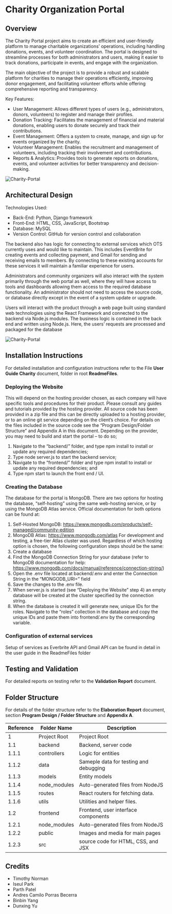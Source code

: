 # Charity Organization Portal

## Overview

The Charity Portal project aims to create an efficient and user-friendly platform to manage charitable organizations’ operations, including handling donations, events, and volunteer coordination. The portal is designed to streamline processes for both administrators and users, making it easier to track donations, participate in events, and engage with the organization.

The main objective of the project is to provide a robust and scalable platform for charities to manage their operations efficiently, improving donor engagement, and facilitating volunteer efforts while offering comprehensive reporting and transparency.

Key Features:

- User Management: Allows different types of users (e.g., administrators, donors, volunteers) to register and manage their profiles.
- Donation Tracking: Facilitates the management of financial and material donations, enabling users to donate securely and track their contributions.
- Event Management: Offers a system to create, manage, and sign up for events organized by the charity.
- Volunteer Management: Enables the recruitment and management of volunteers, including tracking their involvement and contributions.
- Reports & Analytics: Provides tools to generate reports on donations, events, and volunteer activities for better transparency and decision-making.

![Charity-Portal](https://github.com/andresporrasdev/Charity-Portal/blob/main/ReadmeFiles/HomePageReadme.jpg)

## Architectural Design
Technologies Used:

- Back-End: Python, Django framework
- Front-End: HTML, CSS, JavaScript, Bootstrap
- Database: MySQL
- Version Control: GitHub for version control and collaboration

The backend also has logic for connecting to external services which OTS currently uses and would like to maintain. This includes EventBrite for creating events and collecting payment, and Gmail for sending and receiving emails to members. By connecting to these existing accounts for these services it will maintain a familiar experience for users.

Administrators and community organizers will also interact with the system primarily through the web portal as well, where they will have access to tools and dashboards allowing them access to the required database functionality. An administrator should not need to access the source code, or database directly except in the event of a system update or upgrade.

Users will interact with the product through a web page built using standard web technologies using the React Framework and connected to the backend via Node.js modules. The business logic is contained in the back end and written using Node.js. Here, the users’ requests are processed and packaged for the database

![Charity-Portal](https://github.com/andresporrasdev/Charity-Portal/blob/main/ReadmeFiles/Architectural_Design.jpg)

## Installation Instructions

For detailed installation and configuration instructions refer to the File **User Guide Charity** document, folder in root **ReadmeFiles**.

### Deploying the Website

This will depend on the hosting provider chosen, as each company will have specific tools and procedures for their product. Please consult any guides and tutorials provided by the hosting provider. All source code has been provided in a zip file and this can be directly uploaded to a hosting provider, or to an online git service depending on the client’s choice. For details on the files included in the source code see the “Program Design/Folder Structure” and Appendix A in this document.
Depending on the provider, you may need to build and start the portal – to do so;

1. Navigate to the “backend/” folder, and type npm install to install or update any required dependencies;
2. Type node server.js to start the backend service;
3. Navigate to the “frontend/” folder and type npm install to install or update any required dependencies; and
4. Type npm start to launch the front end / UI.

### Creating the Database

The database for the portal is MongoDB. There are two options for hosting the database, “self-hosting” using the same web-hosting service, or by using the MongoDB Atlas service. Official documentation for both options can be found at:

1. Self-Hosted MongoDB: https://www.mongodb.com/products/self-managed/community-edition
2. MongoDB Atlas: https://www.mongodb.com/atlas
   For development and testing, a free-tier Atlas cluster was used.
   Regardless of which hosting option is chosen, the following configuration steps should be the same:
3. Create a database
4. Find the MongoDB Connection String for your database (refer to MongoDB documentation for help: https://www.mongodb.com/docs/manual/reference/connection-string/)
5. Open the .env file located at backend/.env and enter the Connection String in the “MONGODB_URI=” field
6. Save the changes to the .env file.
7. When server.js is started (see “Deploying the Website” step 4) an empty database will be created at the cluster specified by the connection string.
8. When the database is created it will generate new, unique IDs for the roles. Navigate to the “roles” collection in the database and copy the unique IDs and paste them into frontend/.env by the corresponding variable.

### Configuration of external services

Setup of services as Everbrite API and Gmail API can be found in detail in the user guide in the ReadmeFiles folder

## Testing and Validation

For detailed reports on testing refer to the **Validation Report** document.

## Folder Structure

For details of the folder structure refer to the **Elaboration Report** document, section **Program Design / Folder Structure** and **Appendix A**.

| Reference | Folder Name  | Description                            |
| --------- | ------------ | -------------------------------------- |
| 1         | Project Root | Project Root                           |
| 1.1       | backend      | Backend, server code                   |
| 1.1.1     | controllers  | Logic for entities                     |
| 1.1.2     | data         | Sameple data for testing and debugging |
| 1.1.3     | models       | Entity models                          |
| 1.1.4     | node_modules | Auto-generated files from NodeJS       |
| 1.1.5     | routes       | React routers for fetching data.       |
| 1.1.6     | utils        | Utilities and helper files.            |
| 1.2       | frontend     | Frontend, user interface components    |
| 1.2.1     | node_modules | Auto-generated files from NodeJS       |
| 1.2.2     | public       | Images and media for main pages        |
| 1.2.3     | src          | source code for HTML, CSS, and JSX     |

## Credits

- Timothy Norman
- Iseul Park
- Parth Patel
- Andres Camilo Porras Becerra
- Binbin Yang
- Dunxing Yu
